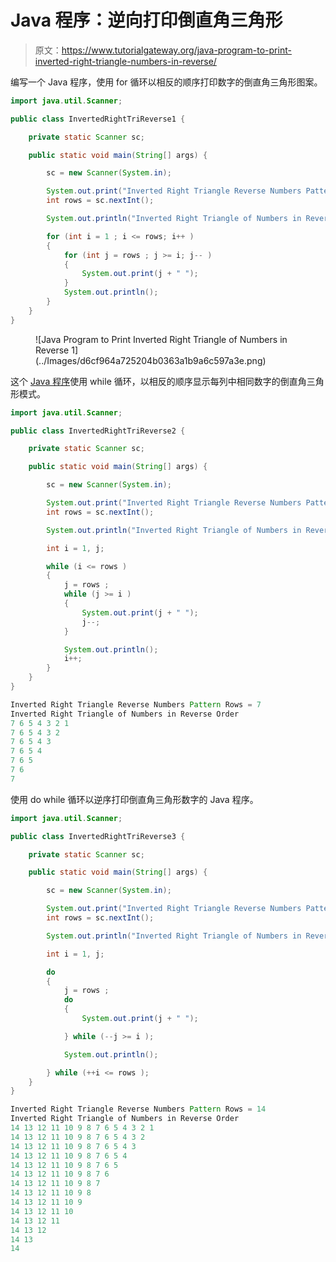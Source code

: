 # Java 程序：逆向打印倒直角三角形

> 原文：<https://www.tutorialgateway.org/java-program-to-print-inverted-right-triangle-numbers-in-reverse/>

编写一个 Java 程序，使用 for 循环以相反的顺序打印数字的倒直角三角形图案。

```java
import java.util.Scanner;

public class InvertedRightTriReverse1 {

	private static Scanner sc;

	public static void main(String[] args) {

		sc = new Scanner(System.in);	

		System.out.print("Inverted Right Triangle Reverse Numbers Pattern Rows = ");
		int rows = sc.nextInt();

		System.out.println("Inverted Right Triangle of Numbers in Reverse Order");

		for (int i = 1 ; i <= rows; i++ ) 
		{
			for (int j = rows ; j >= i; j-- ) 	
			{
				System.out.print(j + " ");
			}
			System.out.println();
		}
	}
}
```

<figure class="wp-block-image size-large">![Java Program to Print Inverted Right Triangle of Numbers in Reverse 1](../Images/d6cf964a725204b0363a1b9a6c597a3e.png)</figure>

这个 [Java 程序](https://www.tutorialgateway.org/learn-java-programs/)使用 while 循环，以相反的顺序显示每列中相同数字的倒直角三角形模式。

```java
import java.util.Scanner;

public class InvertedRightTriReverse2 {

	private static Scanner sc;

	public static void main(String[] args) {

		sc = new Scanner(System.in);	

		System.out.print("Inverted Right Triangle Reverse Numbers Pattern Rows = ");
		int rows = sc.nextInt();

		System.out.println("Inverted Right Triangle of Numbers in Reverse Order");

		int i = 1, j;

		while (i <= rows ) 
		{
			j = rows ; 
			while (j >= i ) 	
			{
				System.out.print(j + " ");
				j--;
			}

			System.out.println();
			i++;
		}
	}
}
```

```java
Inverted Right Triangle Reverse Numbers Pattern Rows = 7
Inverted Right Triangle of Numbers in Reverse Order
7 6 5 4 3 2 1 
7 6 5 4 3 2 
7 6 5 4 3 
7 6 5 4 
7 6 5 
7 6 
7 
```

使用 do while 循环以逆序打印倒直角三角形数字的 Java 程序。

```java
import java.util.Scanner;

public class InvertedRightTriReverse3 {

	private static Scanner sc;

	public static void main(String[] args) {

		sc = new Scanner(System.in);	

		System.out.print("Inverted Right Triangle Reverse Numbers Pattern Rows = ");
		int rows = sc.nextInt();

		System.out.println("Inverted Right Triangle of Numbers in Reverse Order");

		int i = 1, j;

		do
		{
			j = rows ; 
			do 	
			{
				System.out.print(j + " ");

			} while (--j >= i );

			System.out.println();

		} while (++i <= rows );
	}
}
```

```java
Inverted Right Triangle Reverse Numbers Pattern Rows = 14
Inverted Right Triangle of Numbers in Reverse Order
14 13 12 11 10 9 8 7 6 5 4 3 2 1 
14 13 12 11 10 9 8 7 6 5 4 3 2 
14 13 12 11 10 9 8 7 6 5 4 3 
14 13 12 11 10 9 8 7 6 5 4 
14 13 12 11 10 9 8 7 6 5 
14 13 12 11 10 9 8 7 6 
14 13 12 11 10 9 8 7 
14 13 12 11 10 9 8 
14 13 12 11 10 9 
14 13 12 11 10 
14 13 12 11 
14 13 12 
14 13 
14 
```